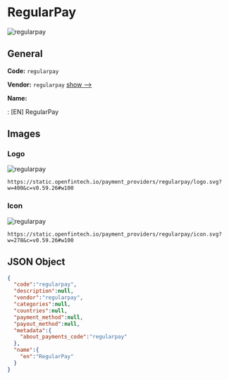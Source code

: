 
# RegularPay 
![regularpay](https://static.openfintech.io/payment_providers/regularpay/logo.svg?w=400&c=v0.59.26#w100)  

## General 
 
**Code:** `regularpay` 
 
**Vendor:** `regularpay` [show -->](/vendors/regularpay/) 
 
**Name:** 
 
:	[EN] RegularPay 
 

## Images 

### Logo 
 
![regularpay](https://static.openfintech.io/payment_providers/regularpay/logo.svg?w=400&c=v0.59.26#w100)  

```
https://static.openfintech.io/payment_providers/regularpay/logo.svg?w=400&c=v0.59.26#w100
```  

### Icon 
 
![regularpay](https://static.openfintech.io/payment_providers/regularpay/icon.svg?w=278&c=v0.59.26#w100)  

```
https://static.openfintech.io/payment_providers/regularpay/icon.svg?w=278&c=v0.59.26#w100
```  

## JSON Object 

```json
{
  "code":"regularpay",
  "description":null,
  "vendor":"regularpay",
  "categories":null,
  "countries":null,
  "payment_method":null,
  "payout_method":null,
  "metadata":{
    "about_payments_code":"regularpay"
  },
  "name":{
    "en":"RegularPay"
  }
}
```  
